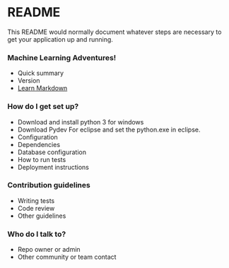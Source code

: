 # README #

This README would normally document whatever steps are necessary to get your application up and running.

### Machine Learning Adventures! ###

* Quick summary
* Version
* [Learn Markdown](https://bitbucket.org/tutorials/markdowndemo)

### How do I get set up? ###

* Download and install python 3 for windows
* Download Pydev For eclipse and set the python.exe in eclipse.
* Configuration
* Dependencies
* Database configuration
* How to run tests
* Deployment instructions

### Contribution guidelines ###

* Writing tests
* Code review
* Other guidelines

### Who do I talk to? ###

* Repo owner or admin
* Other community or team contact